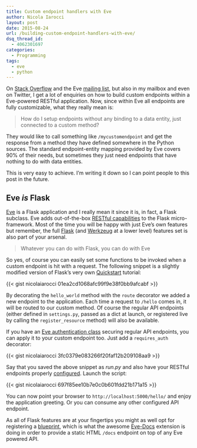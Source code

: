 ```yaml
---
title: Custom endpoint handlers with Eve
author: Nicola Iarocci
layout: post
date: 2015-08-24
url: /building-custom-endpoint-handlers-with-eve/
dsq_thread_id:
  - 4062301697
categories:
  - Programming
tags:
  - eve
  - python
---
```

On [Stack Overflow][1] and the Eve [mailing list][2], but also in my mailbox and even on Twitter, I get a lot of enquiries on how to build custom endpoints within a Eve-powered RESTful application. Now, since within Eve all endpoints are fully customizable, what they really mean is:

> How do I setup endpoints without any binding to a data entity, just connected to a custom method? 

They would like to call something like `/mycustomendpoint` and get the response from a method they have defined somewhere in the Python sources. The standard endpoint-entity mapping provided by Eve covers 90% of their needs, but sometimes they just need endpoints that have nothing to do with data entities.

This is very easy to achieve. I&#8217;m writing it down so I can point people to this post in the future.

## Eve _is_ Flask

[Eve][3] is a Flask application and I really mean it since it is, in fact, a Flask subclass. Eve adds out-of-the-box [RESTful capabilities][4] to the Flask micro-framework. Most of the time you will be happy with just Eve&#8217;s own features but remember, the full [Flask][5] (and [Werkzeug][6] at a lower level) features set is also part of your arsenal.

> Whatever you can do with Flask, you can do with Eve

So yes, of course you can easily set some functions to be invoked when a custom endpoint is hit with a request. The following snippet is a slightly modified version of Flask&#8217;s very own [Quickstart][7] tutorial:

{{< gist nicolaiarocci 01ea2cd1068afc99f9e38f0bb9afcabf >}}

By decorating the `hello_world` method with the `route` decorator we added a new endpoint to the application. Each time a request to `/hello` comes in, it will be routed to our custom method. Of course the regular API endpoints (either defined in `settings.py`, passed as a dict at launch, or registered live by calling the `register_resource` method) will also be available.

If you have an [Eve authentication class][8] securing regular API endpoints, you can apply it to your custom endpoint too. Just add a `requires_auth` decorator:

{{< gist nicolaiarocci 3fc0379e083266f20faf12b209108aa9 >}}

Say that you saved the above snippet as _run.py_ and also have your RESTful endpoints properly [configured][9]. Launch the script:

{{< gist nicolaiarocci 697f85ee10b7e0c0b601fdd21b171a15 >}}

You can now point your browser to `http://localhost:5000/hello/` and enjoy the application greeting. Or you can consume any other configured API endpoint.

As all of Flask features are at your fingertips you might as well opt for registering a [blueprint][10], which is what the awesome [Eve-Docs][11] extension is doing in order to provide a static HTML `/docs` endpoint on top of any Eve powered API.

 [1]: https://stackoverflow.com/questions/24134383/servicing-html-requests-with-eve/
 [2]: https://groups.google.com/forum/?hl=en#!topic/python-eve/LM9kZkgq3vA
 [3]: http://python-eve.org
 [4]: http://python-eve.org/features
 [5]: http://flask.pocoo.org
 [6]: http://werkzeug.pocoo.org
 [7]: http://flask.pocoo.org/docs/0.10/quickstart/#a-minimal-application
 [8]: http://python-eve.org/authentication.html
 [9]: http://python-eve.org/config
 [10]: http://flask.pocoo.org/docs/0.10/blueprints/
 [11]: https://github.com/charlesflynn/eve-docs
